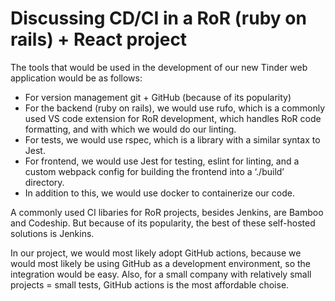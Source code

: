 # Discussing CD/CI in a RoR (ruby on rails) + React project

The tools that would be used in the development of our new Tinder web application would be as follows:
- For version management git + GitHub (because of its popularity)
- For the backend (ruby on rails), we would use rufo, which is a commonly used VS code extension for RoR development, which handles RoR code formatting, and with which we would do our linting.  
- For tests, we would use rspec, which is a library with a similar syntax to Jest.
- For frontend, we would use Jest for testing, eslint for linting, and a custom webpack config for building the frontend into a ‘./build’ directory.
- In addition to this, we would use docker to containerize our code.

A commonly used CI libaries for RoR projects, besides Jenkins, are Bamboo and Codeship. But because of its popularity, the best of these self-hosted solutions is Jenkins. 

In our project, we would most likely adopt GitHub actions, because we would most likely be using GitHub as a development environment, so the integration would be easy. Also, for a small company with relatively small projects = small tests, GitHub actions is the most affordable choise.